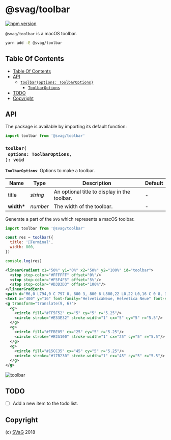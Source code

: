 # @svag/toolbar

[![npm version](https://badge.fury.io/js/%40svag%2Ftoolbar.svg)](https://npmjs.org/package/@svag/toolbar)

`@svag/toolbar` is a macOS toolbar.

```sh
yarn add -E @svag/toolbar
```

## Table Of Contents

- [Table Of Contents](#table-of-contents)
- [API](#api)
  * [`toolbar(options: ToolbarOptions)`](#toolbaroptions-toolbaroptions-void)
    * [`ToolbarOptions`](#toolbaroptions)
- [TODO](#todo)
- [Copyright](#copyright)

## API

The package is available by importing its default function:

```js
import toolbar from '@svag/toolbar'
```

### `toolbar(`<br/>&nbsp;&nbsp;`options: ToolbarOptions,`<br/>`): void`

__<a name="toolbaroptions">`ToolbarOptions`</a>__: Options to make a toolbar.

| Name | Type | Description | Default |
| ---- | ---- | ----------- | ------- |
| title | _string_ | An optional title to display in the toolbar. | - |
| __width*__ | _number_ | The width of the toolbar. | - |

Generate a part of the `SVG` which represents a macOS toolbar.

```js
import toolbar from '@svag/toolbar'

const res = toolbar({
  title: '👾Terminal',
  width: 800,
})

console.log(res)
```

```svg
<linearGradient x1="50%" y1="0%" x2="50%" y2="100%" id="toolbar">
  <stop stop-color="#FFFFFF" offset="0%"/>
  <stop stop-color="#F5F4F5" offset="5%"/>
  <stop stop-color="#D3D3D3" offset="100%"/>
</linearGradient>
<path d="M6,0 L794,0 C 797 0, 800 3, 800 6 L800,22 L0,22 L0,16 C 0 8, 3 0, 6 0" fill="url(#toolbar)"/>
<text x="400" y="16" font-family="HelveticaNeue, Helvetica Neue" font-size="13" letter-spacing="0.4" fill="#464646" text-anchor="middle">👾Terminal</text>
<g transform="translate(9, 6)">
  <g>
    <circle fill="#FF5F52" cx="5" cy="5" r="5.25"/>
    <circle stroke="#E33E32" stroke-width="1" cx="5" cy="5" r="5.5"/>
  </g>
  <g>
    <circle fill="#FFBE05" cx="25" cy="5" r="5.25"/>
    <circle stroke="#E2A100" stroke-width="1" cx="25" cy="5" r="5.5"/>
  </g>
  <g>
    <circle fill="#15CC35" cx="45" cy="5" r="5.25"/>
    <circle stroke="#17B230" stroke-width="1" cx="45" cy="5" r="5.5"/>
  </g>
</g>
```

![toolbar](images/toolbar.svg)
## TODO

- [ ] Add a new item to the todo list.

## Copyright

(c) [SVaG][1] 2018

[1]: https://svag.co
